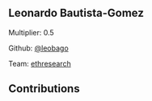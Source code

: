 
## Leonardo Bautista-Gomez
Multiplier: 0.5

Github: [@leobago](https://github.com/leobago)

Team: [ethresearch](https://ethresear.ch/u/leobago/)

## Contributions
